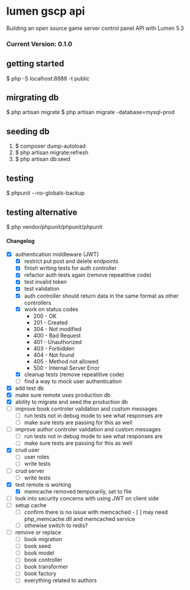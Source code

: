 # lumen gscp api
Building an open source game server control panel API with Lumen 5.3

### Current Version: 0.1.0

## getting started
$ php -S localhost:8888 -t public

## mirgrating db
$ php artisan migrate
$ php artisan migrate -database=mysql-prod

## seeding db
1. $ composer dump-autoload
2. $ php artisan migrate:refresh
3. $ php artisan db:seed

## testing
$ phpunit --no-globals-backup

## testing alternative
$ php vendor/phpunit/phpunit/phpunit

#### Changelog
- [x] authentication middleware (JWT)
	- [x] restrict put post and delete endpoints
	- [x] finish writing tests for auth controller	
	- [x] refactor auth tests again (remove repeatitive code)
	- [x] test invalid token	
	- [x] test validation
	- [x] auth controller should return data in the same format as other controllers
	- [x] work on status codes
		- 200 - OK
		- 201 - Created
		- 304 - Not modified
		- 400 - Bad Request
		- 401 - Unauthorized
		- 403 - Forbidden
		- 404 - Not found		
		- 405 - Method not allowed
		- 500 - Internal Server Error
	- [x] cleanup tests (remove repeatitive code)
	- [ ] find a way to mock user authentication 
- [x] add test db
- [x] make sure remote uses production db
- [x] ability to migrate and seed the production db
- [ ] improve book controler validation and custom messages
	- [ ] run tests not in debug mode to see what responses are 
	- [ ] make sure tests are passing for this as well	
- [ ] improve author controler validation and custom messages
	- [ ] run tests not in debug mode to see what responses are 
	- [ ] make sure tests are passing for this as well	
- [x] crud user
	- [ ] user roles
	- [ ] write tests
- [ ] crud server
	- [ ] write tests
- [x] test remote is working
	- [x] memcache removed temporarily, set to file
- [ ] look into security concerns with using JWT on client side
- [ ] setup cache
	- [ ] confirm there is no issue with memcached 
			- [ ] may need php_memcache.dll and memcached service		
	- [ ] othewise switch to redis?
- [ ] remove or replace
	- [ ] book migration
	- [ ] book seed
	- [ ] book model
	- [ ] book controller
	- [ ] book transformer
	- [ ] book factory
	- [ ] everything related to authors